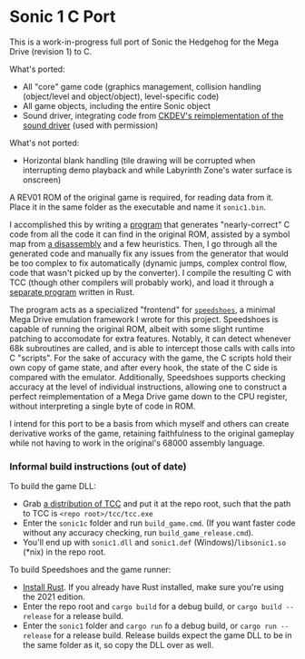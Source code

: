 # Sonic 1 C Port

This is a work-in-progress full port of Sonic the Hedgehog for the Mega Drive (revision 1) to C.

What's ported:
- All "core" game code (graphics management, collision handling (object/level and object/object), level-specific code)
- All game objects, including the entire Sonic object
- Sound driver, integrating code from [CKDEV's reimplementation of the sound driver](https://github.com/cuckydev/Sonic1C) (used with permission)

What's not ported:
- Horizontal blank handling (tile drawing will be corrupted when interrupting demo playback and while Labyrinth Zone's water surface is onscreen)

A REV01 ROM of the original game is required, for reading data from it. Place it in the same folder as the executable and name it `sonic1.bin`.

I accomplished this by writing a [program](./asmconverter) that generates "nearly-correct" C code from all the code it can find in the original ROM, assisted by a symbol map from [a disassembly](https://github.com/sonicretro/s1disasm) and a few heuristics. Then, I go through all the generated code and manually fix any issues from the generator that would be too complex to fix automatically (dynamic jumps, complex control flow, code that wasn't picked up by the converter). I compile the resulting C with TCC (though other compilers will probably work), and load it through a [separate program](./sonic1) written in Rust.

The program acts as a specialized "frontend" for [`speedshoes`](./speedshoes), a minimal Mega Drive emulation framework I wrote for this project. Speedshoes is capable of running the original ROM, albeit with some slight runtime patching to accomodate for extra features. Notably, it can detect whenever 68k subroutines are called, and is able to intercept those calls with calls into C "scripts". For the sake of accuracy with the game, the C scripts hold their own copy of game state, and after every hook, the state of the C side is compared with the emulator. Additionally, Speedshoes supports checking accuracy at the level of individual instructions, allowing one to construct a perfect reimplementation of a Mega Drive game down to the CPU register, without interpreting a single byte of code in ROM.

I intend for this port to be a basis from which myself and others can create derivative works of the game, retaining faithfulness to the original gameplay while not having to work in the original's 68000 assembly language.

### Informal build instructions (out of date)

To build the game DLL:
- Grab [a distribution of TCC](http://download.savannah.gnu.org/releases/tinycc) and put it at the repo root, such that the path to TCC is `<repo root>/tcc/tcc.exe`
- Enter the `sonic1c` folder and run `build_game.cmd`. (If you want faster code without any accuracy checking, run `build_game_release.cmd`).
- You'll end up with `sonic1.dll` and `sonic1.def` (Windows)/`libsonic1.so` (*nix) in the repo root.

To build Speedshoes and the game runner:
- [Install Rust](https://www.rust-lang.org/tools/install). If you already have Rust installed, make sure you're using the 2021 edition.
- Enter the repo root and `cargo build` for a debug build, or `cargo build --release` for a release build.
- Enter the `sonic1` folder and `cargo run` fo a debug build, or `cargo run --release` for a release build. Release builds expect the game DLL to be in the same folder as it, so copy the DLL over as well.
